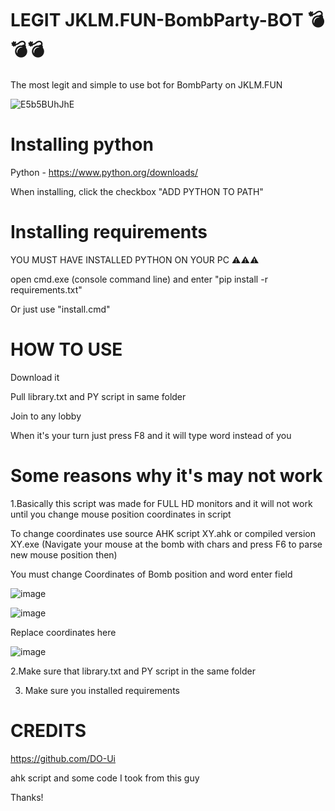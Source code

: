 # LEGIT JKLM.FUN-BombParty-BOT 💣💣💣
The most legit and simple to use bot for BombParty on JKLM.FUN

![E5b5BUhJhE](https://user-images.githubusercontent.com/63086905/130137117-330d1be5-aef4-4cf2-b47b-e5fcae235715.gif)


# Installing python

Python - https://www.python.org/downloads/

When installing, click the checkbox "ADD PYTHON TO PATH"

# Installing requirements

YOU MUST HAVE INSTALLED PYTHON ON YOUR PC ⚠️⚠️⚠️

open cmd.exe (console command line) and enter "pip install -r requirements.txt"

Or just use "install.cmd"

# HOW TO USE

Download it

Pull library.txt and PY script in same folder

Join to any lobby

When it's your turn just press F8 and it will type word instead of you

# Some reasons why it's may not work

1.Basically this script was made for FULL HD monitors and it will not work until you change mouse position coordinates in script

To change coordinates use source AHK script XY.ahk or compiled version XY.exe (Navigate your mouse at the bomb with chars and press F6 to parse new mouse position then)

You must change Coordinates of Bomb position and word enter field

![image](https://user-images.githubusercontent.com/63086905/130131646-96e83bcc-00b6-401c-a4ec-f3fe96ca832c.png)


![image](https://user-images.githubusercontent.com/63086905/130131663-8e250f0b-bff6-4bc1-a433-9903acbf111a.png)

Replace coordinates here


![image](https://user-images.githubusercontent.com/63086905/130131676-9f189034-e634-4390-919b-39d4c17af0ca.png)

2.Make sure that library.txt and PY script in the same folder

3. Make sure you installed requirements

# CREDITS

https://github.com/DO-Ui

ahk script and some code I took from this guy

Thanks!
